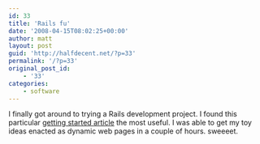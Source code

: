 ```yaml
---
id: 33
title: 'Rails fu'
date: '2008-04-15T08:02:25+00:00'
author: matt
layout: post
guid: 'http://halfdecent.net/?p=33'
permalink: '/?p=33'
original_post_id:
    - '33'
categories:
    - software
---
```


I finally got around to trying a Rails development project. I found this particular [getting started article](http://www.jonathansng.com/ruby-on-rails/ruby-on-rails-tutorial-now-with-more-202/) the most useful. I was able to get my toy ideas enacted as dynamic web pages in a couple of hours. sweeeet.